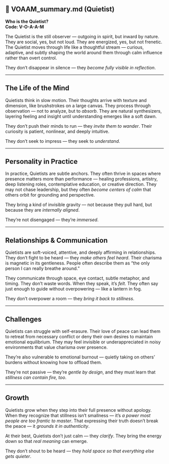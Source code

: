 ## 📄 VOAAM_summary.md (Quietist)

**Who is the Quietist?**  
**Code: V-O-A-A-M**

The Quietist is the still observer — outgoing in spirit, but inward by nature. They are social, yes, but not loud. They are energized, yes, but not frenetic. The Quietist moves through life like a thoughtful stream — curious, adaptive, and subtly shaping the world around them through calm influence rather than overt control.

They don’t disappear in silence — they *become fully visible in reflection*.

---

## The Life of the Mind

Quietists think in slow motion. Their thoughts arrive with texture and dimension, like brushstrokes on a large canvas. They process through observation — not to analyze, but to *absorb*. They are natural synthesizers, layering feeling and insight until understanding emerges like a soft dawn.

They don’t push their minds to run — they *invite them to wander*. Their curiosity is patient, nonlinear, and deeply intuitive.

They don’t seek to impress — they seek to *understand*.

---

## Personality in Practice

In practice, Quietists are subtle anchors. They often thrive in spaces where presence matters more than performance — healing professions, artistry, deep listening roles, contemplative education, or creative direction. They may not chase leadership, but they often *become centers of calm* that others orbit for grounding and perspective.

They bring a kind of invisible gravity — not because they pull hard, but because they are *internally aligned*.

They’re not disengaged — they’re *immersed*.

---

## Relationships & Communication

Quietists are soft-voiced, attentive, and deeply affirming in relationships. They don’t fight to be heard — they *make others feel heard*. Their charisma is magnetic in its gentleness. People often describe them as “the only person I can really breathe around.”

They communicate through space, eye contact, subtle metaphor, and timing. They don’t waste words. When they speak, it’s *felt*. They often say just enough to guide without overpowering — like a lantern in fog.

They don’t overpower a room — they *bring it back to stillness*.

---

## Challenges

Quietists can struggle with self-erasure. Their love of peace can lead them to retreat from necessary conflict or deny their own desires to maintain emotional equilibrium. They may feel invisible or underappreciated in noisy environments that value charisma over presence.

They’re also vulnerable to emotional burnout — quietly taking on others’ burdens without knowing how to offload them.

They’re not passive — they’re *gentle by design*, and they must learn that *stillness can contain fire, too*.

---

## Growth

Quietists grow when they step into their full presence without apology. When they recognize that stillness isn’t smallness — it’s *a power most people are too frantic to master*. That expressing their truth doesn’t break the peace — it *grounds it in authenticity*.

At their best, Quietists don’t just calm — they *clarify*. They bring the energy down so that *real meaning* can emerge.

They don’t shout to be heard — they *hold space so that everything else gets quieter*.
